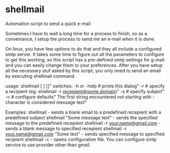 # shellmail
Automation script to send a quick e-mail

Sometimes I have to wait a long time for a process to finish, so as a conveniance, 
I setup the process to send me an e-mail when it is done.

On linux, you have few options to do that and they all include a configured smtp server.
It takes some time to figure out all the parameters to configure to get this working, 
so this script has a pre-defined smtp settings for g-mail and you can easily change them 
to your preferences. After you have setup all the necessary stuf asked by this script, 
you only need to send an email by executing shellmail command. 

usage:
	shellmail [<switch> <parameter>] [<Optional text message to send>]"
switches:
	-h or -help	# prints this dialog"
	-r		# specify a recipient (eg. shellmail -r recepient@some.domain)"
	-s		# specify subject"
	-c		# configure defaults"
	The first string encountered not starting with - character is considered message text"
	
Examples: 
	shellmail										- sends a blank email to a predefined recepient with a predefined subject
	shellmail "Some message text"					- sends the specified message to the predefined recepient
	shellmail -r your.name@gmail.com				- sends a blank message to specified recepient
	shellmail -r your.name@gmail.com "Some text" 	- sends specified message to specified recipient
	shellmail -c									- opens configuration file. You can configure smtp service to use provider other than gmail. 

	
	